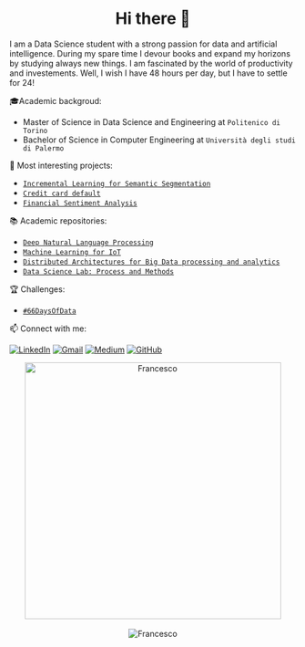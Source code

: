 <h1 align="center"> Hi there 👋<br/> </h1> 

I am a Data Science student with a strong passion for data and artificial intelligence. During my spare time I devour books and expand my horizons by studying always new things. I am fascinated by the world of productivity and investements. Well, I wish I have 48 hours per day, but I have to settle for 24! 


🎓Academic backgroud: 
* Master of Science in Data Science and Engineering at `Politenico di Torino` 
* Bachelor of Science in Computer Engineering at `Università degli studi di Palermo` 

🔨 Most interesting projects: 
* [`Incremental Learning for Semantic Segmentation`](https://github.com/francescodisalvo05/incremental-learning-semantic-segmentation)
* [`Credit card default`](https://github.com/francescodisalvo05/credit-card-default)
* [`Financial Sentiment Analysis`](https://github.com/sicilian-scientists/financial-sentiment-analysis)

📚 Academic repositories: 
* [`Deep Natural Language Processing`](https://github.com/francescodisalvo05/polito-deep-nlp)
* [`Machine Learning for IoT`](https://github.com/francescodisalvo05/polito-machine-learning-for-IoT)
* [`Distributed Architectures for Big Data processing and analytics`](https://github.com/francescodisalvo05/polito-distributed-architectures) 
* [`Data Science Lab: Process and Methods`](https://github.com/francescodisalvo05/polito-data-science-lab)

🏆 Challenges: 
* [`#66DaysOfData`](https://github.com/francescodisalvo05/66DaysOfData)

📫 Connect with me: <br />

[![LinkedIn](https://img.shields.io/badge/linkedin-%230077B5.svg?style=for-the-badge&logo=linkedin&logoColor=white)](https://www.linkedin.com/in/francescodisalvo-pa)
[![Gmail](https://img.shields.io/badge/Gmail-D14836?style=for-the-badge&logo=gmail&logoColor=white)](mailto:francesco.disalvo99@gmail.com)
[![Medium](https://img.shields.io/badge/Medium-12100E?style=for-the-badge&logo=medium&logoColor=white)](https://medium.com/@francesco.disalvo)
[![GitHub](https://img.shields.io/badge/github-%23121011.svg?style=for-the-badge&logo=github&logoColor=white)](https://francescodisalvo05.github.io)

<p align="center"> 
<img width="450"  src="https://github-readme-streak-stats.herokuapp.com?user=francescodisalvo05&theme=dark&hide_border=true" alt="Francesco " /> <br /><br />
<img  src="https://komarev.com/ghpvc/?username=your-github-username&color=blue" alt="Francesco " /> <br />
</p>
